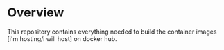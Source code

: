 # Overview
This repository contains everything needed to build the container images [i'm hosting/i will host] on docker hub.